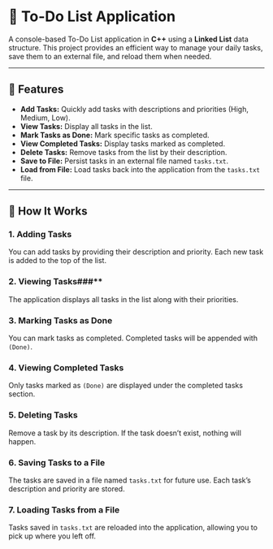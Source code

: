 # 📝 To-Do List Application

A console-based To-Do List application in **C++** using a **Linked List** data structure. This project provides an efficient way to manage your daily tasks, save them to an external file, and reload them when needed.

---

## 🌟 Features

- **Add Tasks:** Quickly add tasks with descriptions and priorities (High, Medium, Low).
- **View Tasks:** Display all tasks in the list.
- **Mark Tasks as Done:** Mark specific tasks as completed.
- **View Completed Tasks:** Display tasks marked as completed.
- **Delete Tasks:** Remove tasks from the list by their description.
- **Save to File:** Persist tasks in an external file named `tasks.txt`.
- **Load from File:** Load tasks back into the application from the `tasks.txt` file.

---

## 🚀 How It Works

### **1. Adding Tasks**
You can add tasks by providing their description and priority. Each new task is added to the top of the list.

### **2. Viewing Tasks**###**
The application displays all tasks in the list along with their priorities.

### **3. Marking Tasks as Done**
You can mark tasks as completed. Completed tasks will be appended with `(Done)`.

### **4. Viewing Completed Tasks**
Only tasks marked as `(Done)` are displayed under the completed tasks section.

### **5. Deleting Tasks**
Remove a task by its description. If the task doesn’t exist, nothing will happen.

### **6. Saving Tasks to a File**
The tasks are saved in a file named `tasks.txt` for future use. Each task’s description and priority are stored.

### **7. Loading Tasks from a File**
Tasks saved in `tasks.txt` are reloaded into the application, allowing you to pick up where you left off.
